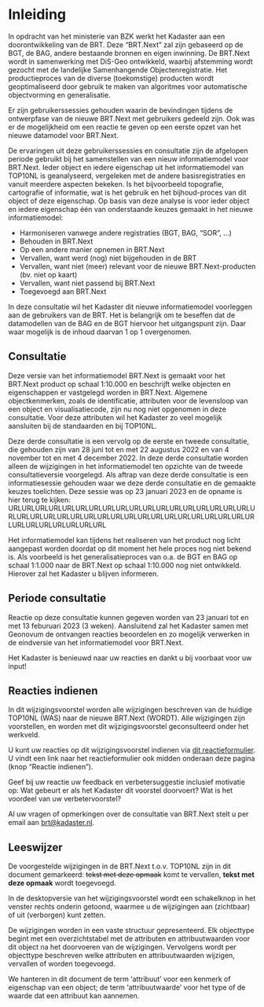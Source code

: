 Inleiding
=========

In opdracht van het ministerie van BZK werkt het Kadaster aan een
doorontwikkeling van de BRT. Deze “BRT.Next” zal zijn gebaseerd op de BGT, de
BAG, andere bestaande bronnen en eigen inwinning. De BRT.Next wordt in
samenwerking met DiS-Geo ontwikkeld, waarbij afstemming wordt gezocht met de
landelijke Samenhangende Objectenregistratie. Het productieproces van de diverse
(toekomstige) producten wordt geoptimaliseerd door gebruik te maken van
algoritmes voor automatische objectvorming en generalisatie.

Er zijn gebruikerssessies gehouden waarin de bevindingen tijdens de ontwerpfase
van de nieuwe BRT.Next met gebruikers gedeeld zijn. Ook was er de mogelijkheid
om een reactie te geven op een eerste opzet van het nieuwe datamodel voor
BRT.Next.

De ervaringen uit deze gebruikerssessies en consultatie zijn de afgelopen
periode gebruikt bij het samenstellen van een nieuw informatiemodel voor
BRT.Next. Ieder object en iedere eigenschap uit het informatiemodel van TOP10NL
is geanalyseerd, vergeleken met de andere basisregistraties en vanuit meerdere
aspecten bekeken. Is het bijvoorbeeld topografie, cartografie of informatie, wat
is het gebruik en het bijhoud-proces van dit object of deze eigenschap. Op basis
van deze analyse is voor ieder object en iedere eigenschap één van onderstaande
keuzes gemaakt in het nieuwe informatiemodel:  
- Harmoniseren vanwege andere registraties (BGT, BAG, “SOR”, …)  
- Behouden in BRT.Next  
- Op een andere manier opnemen in BRT.Next  
- Vervallen, want werd (nog) niet bijgehouden in de BRT  
- Vervallen, want niet (meer) relevant voor de nieuwe BRT.Next-producten (bv.
niet op kaart)  
- Vervallen, want niet passend bij BRT.Next  
- Toegevoegd aan BRT.Next

In deze consultatie wil het Kadaster dit nieuwe informatiemodel voorleggen aan
de gebruikers van de BRT. Het is belangrijk om te beseffen dat de datamodellen
van de BAG en de BGT hiervoor het uitgangspunt zijn. Daar waar mogelijk is de
inhoud daarvan 1 op 1 overgenomen.

Consultatie
-----------

Deze versie van het informatiemodel BRT.Next is gemaakt voor het BRT.Next
product op schaal 1:10.000 en beschrijft welke objecten en eigenschappen er
vastgelegd worden in BRT.Next. Algemene objectkenmerken, zoals de identificatie,
attributen voor de levensloop van een object en visualisatiecode, zijn nu nog
niet opgenomen in deze consultatie. Voor deze attributen wil het Kadaster zo
veel mogelijk aansluiten bij de standaarden en bij TOP10NL.

Deze derde consultatie is een vervolg op de eerste en tweede consultatie, die
gehouden zijn van 28 juni tot en met 22 augustus 2022 en van 4 november tot en
met 4 december 2022. In deze derde consultatie worden alleen de wijzigingen in
het informatiemodel ten opzichte van de tweede consultatieversie voorgelegd.
Als aftrap van deze derde consultatie is een informatiesessie gehouden waar we
deze derde consultatie en de gemaakte keuzes toelichten. Deze sessie was op
23 januari 2023 en de opname is hier terug te kijken:
URLURLURLURLURLURLURLURLURLURLURLURLURLURLURLURLURLURLURLURLURLURLURLURLURLURLURLURLURLURLURLURLURLURLURLURLURLURLURLURLURLURLURLURL

Het informatiemodel kan tijdens het realiseren van het product nog licht
aangepast worden doordat op dit moment het hele proces nog niet bekend is. Als
voorbeeld is het generalisatieproces van o.a. de BGT en BAG op schaal 1:1.000
naar de BRT.Next op schaal 1:10.000 nog niet ontwikkeld. Hierover zal het
Kadaster u blijven informeren.

Periode consultatie
-------------------

Reactie op deze consultatie kunnen gegeven worden van 23 januari tot en met
13 feburuari 2023 (3 weken). Aansluitend zal het Kadaster samen met Geonovum de
ontvangen reacties beoordelen en zo mogelijk verwerken in de eindversie van
het informatiemodel voor BRT.Next.

Het Kadaster is benieuwd naar uw reacties en dankt u bij voorbaat voor uw input!

Reacties indienen
-----------------

In dit wijzigingsvoorstel worden alle wijzigingen beschreven van de huidige
TOP10NL (WAS) naar de nieuwe BRT.Next (WORDT). Alle wijzigingen zijn
voorstellen, en worden met dit wijzigingsvoorstel geconsulteerd onder het
werkveld.

U kunt uw reacties op dit wijzigingsvoorstel indienen via [dit
reactieformulier](https://fd10.formdesk.com/geonovum/brtnext). U vindt een link
naar het reactieformulier ook midden onderaan deze pagina (knop “Reactie indienen”).

Geef bij uw reactie uw feedback en verbetersuggestie inclusief motivatie op: Wat
gebeurt er als het Kadaster dit voorstel doorvoert? Wat is het voordeel van uw
verbetervoorstel?

Al uw vragen of opmerkingen over de consultatie van BRT.Next stelt u per email
aan [brt@kadaster.nl](brt@kadaster.nl).

Leeswijzer
----------

De voorgestelde wijzigingen in de BRT.Next t.o.v. TOP10NL zijn in dit document
gemarkeerd: ~~tekst met deze opmaak~~ komt te vervallen, **tekst met deze opmaak** wordt toegevoegd.

In de desktopversie van het wijzigingsvoorstel wordt een schakelknop in het
venster rechts onderin getoond, waarmee u de wijzigingen aan (zichtbaar) of uit
(verborgen) kunt zetten.

De wijzigingen worden in een vaste structuur gepresenteerd. Elk objecttype
begint met een overzichtstabel met de attributen en attribuutwaarden voor dit
object na het doorvoeren van de wijzigingen. Vervolgens wordt per objecttype
beschreven welke attributen en attribuutwaarden wijzigen, vervallen of worden
toegevoegd.

We hanteren in dit document de term ‘attribuut’ voor een kenmerk of eigenschap
van een object; de term ‘attribuutwaarde’ voor het type of de waarde dat een
attribuut kan aannemen.